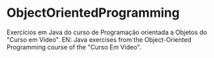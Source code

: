 # ObjectOrientedProgramming
 Exercícios em Java do curso de Programação orientada a Objetos do "Curso em Vídeo". EN: Java exercises from the Object-Oriented Programming course of the "Curso Em Vídeo".
